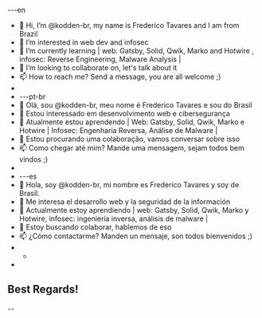 
---en
- 👋 Hi, I’m @kodden-br, my name is Frederico Tavares and I am from Brazil
- 👀 I’m interested in web dev and infosec
- 🌱 I’m currently learning | web: Gatsby, Solid, Qwik, Marko and Hotwire , infosec: Reverse Engineering, Malware Analysis |
- 💞️ I’m looking to collaborate on, let's talk about it
- 📫 How to reach me? Send a message, you are all welcome ;)
-
- ---pt-br
- 👋 Olá, sou @kodden-br, meu nome é Frederico Tavares e sou do Brasil
- 👀 Estou interessado em desenvolvimento web e cibersegurança
- 🌱 Atualmente estou aprendendo | Web: Gatsby, Solid, Qwik, Marko e Hotwire | Infosec: Engenharia Reversa, Análise de Malware |
- 💞️ Estou procurando uma colaboração, vamos conversar sobre isso
- 📫 Como chegar até mim? Mande uma mensagem, sejam todos bem vindos ;)
-
- ---es
- 👋 Hola, soy @kodden-br, mi nombre es Frederico Tavares y soy de Brasil.
- 👀 Me interesa el desarrollo web y la seguridad de la información
- 🌱 Actualmente estoy aprendiendo | web: Gatsby, Solid, Qwik, Marko y Hotwire, infosec: ingeniería inversa, análisis de malware |
- 💞️ Estoy buscando colaborar, hablemos de eso
- 📫 ¿Cómo contactarme? Manden un mensaje, son todos bienvenidos ;)
- -
- 
Best Regards!
-
--
